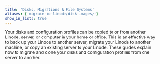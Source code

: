 ```yaml
---
title: 'Disks, Migrations & File Systems'
aliases: ['migrate-to-linode/disk-images/']
show_in_lists: true
---
```


Your disks and configuration profiles can be copied to or from another Linode, server, or computer in your home or office. This is an effective way to back up your Linode to another server, migrate your Linode to another machine, or copy an existing server to your Linode. These guides explain how to migrate and clone your disks and configuration profiles from one server to another.

